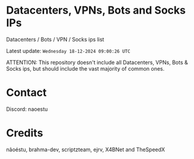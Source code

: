 # Datacenters, VPNs, Bots and Socks IPs
 
Datacenters / Bots / VPN / Socks ips list

Latest update: `Wednesday 18-12-2024 09:00:26 UTC` 

ATTENTION: This repository doesn't include all Datacenters, VPNs, Bots & Socks ips, 
but should include the vast majority of common ones.

# Contact
Discord: naoestu

# Credits
nãoéstu, brahma-dev, scriptzteam, ejrv, X4BNet and TheSpeedX
